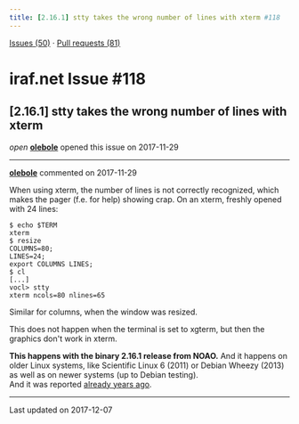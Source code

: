```yaml
---
title: [2.16.1] stty takes the wrong number of lines with xterm #118
---
```


[Issues (50)](https://iraf-community.github.io/iraf-v216/issues) · [Pull requests (81)](https://iraf-community.github.io/iraf-v216/issues/pulls)

# iraf.net Issue #118
## [2.16.1] stty takes the wrong number of lines with xterm
*open* **[olebole](https://github.com/olebole)** opened this issue on 2017-11-29

- - - -

**[olebole](https://github.com/olebole)** commented on 2017-11-29

When using xterm, the number of lines is not correctly recognized, which makes the pager (f.e. for help) showing crap. On an xterm, freshly opened with 24 lines:  
  
```  
$ echo $TERM  
xterm  
$ resize  
COLUMNS=80;  
LINES=24;  
export COLUMNS LINES;  
$ cl  
[...]  
vocl> stty   
xterm ncols=80 nlines=65   
```  
Similar for columns, when the window was resized.  
  
This does not happen when the terminal is set to xgterm, but then the graphics don't work in xterm.  
  
**This happens with the binary 2.16.1 release from NOAO.** And it happens on older Linux systems, like Scientific Linux 6 (2011) or Debian Wheezy (2013) as well as on newer systems (up to Debian testing).  
And it was reported [already years ago](http://iraf.net/forum/viewtopic.php?showtopic=1467258).

- - - -

Last updated on 2017-12-07
